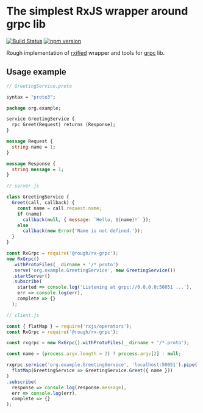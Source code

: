 # The simplest RxJS wrapper around grpc lib

[![Build Status](https://travis-ci.com/ihoro/rough-rx-grpc.svg?branch=master)](https://travis-ci.com/ihoro/rough-rx-grpc)
[![npm version](https://badge.fury.io/js/%40rough%2Frx-grpc.svg)](https://badge.fury.io/js/%40rough%2Frx-grpc)

Rough implementation of [rxified](https://npmjs.com/rxjs) wrapper and tools for [grpc](https://npmjs.com/grpc) lib.

## Usage example

```proto
// GreetingService.proto

syntax = "proto3";

package org.example;

service GreetingService {
  rpc Greet(Request) returns (Response);
}

message Request {
  string name = 1;
}

message Response {
  string message = 1;
}
```

```js
// server.js

class GreetingService {
  Greet(call, callback) {
    const name = call.request.name;
    if (name)
      callback(null, { message: `Hello, ${name}!` });
    else
      callback(new Error('Name is not defined.'));
  }
}

const RxGrpc = require('@rough/rx-grpc');
new RxGrpc()
  .withProtoFiles(__dirname + '/*.proto')
  .serve('org.example.GreetingService', new GreetingService())
  .startServer()
  .subscribe(
    started => console.log('Listening at grpc://0.0.0.0:50051 ...'),
    err => console.log(err),
    complete => {}
  );
```

```js
// client.js

const { flatMap } = require('rxjs/operators');
const RxGrpc = require('@rough/rx-grpc');

const rxgrpc = new RxGrpc().withProtoFiles(__dirname + '/*.proto');

const name = (process.argv.length > 2) ? process.argv[2] : null;

rxgrpc.service('org.example.GreetingService', 'localhost:50051').pipe(
  flatMap(GreetingService => GreetingService.Greet({ name }))
)
.subscribe(
  response => console.log(response.message),
  err => console.log(err),
  complete => {}
);
```
